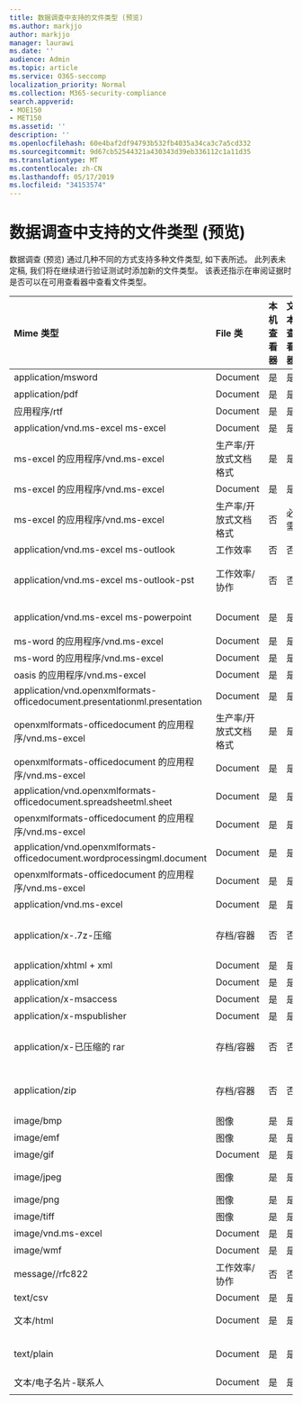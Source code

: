 ```yaml
---
title: 数据调查中支持的文件类型 (预览)
ms.author: markjjo
author: markjjo
manager: laurawi
ms.date: ''
audience: Admin
ms.topic: article
ms.service: O365-seccomp
localization_priority: Normal
ms.collection: M365-security-compliance
search.appverid:
- MOE150
- MET150
ms.assetid: ''
description: ''
ms.openlocfilehash: 60e4baf2df94793b532fb4035a34ca3c7a5cd332
ms.sourcegitcommit: 9d67cb52544321a430343d39eb336112c1a11d35
ms.translationtype: MT
ms.contentlocale: zh-CN
ms.lasthandoff: 05/17/2019
ms.locfileid: "34153574"
---
```

# <a name="supported-file-types-in-data-investigations-preview"></a>数据调查中支持的文件类型 (预览)

数据调查 (预览) 通过几种不同的方式支持多种文件类型, 如下表所述。 此列表未定稿, 我们将在继续进行验证测试时添加新的文件类型。 该表还指示在审阅证据时是否可以在可用查看器中查看文件类型。

| Mime 类型 | File 类 | 本机查看器 | 文本查看器 | 批注查看器 | 容器提取 | 扩展 |
| :- | :- | :- | :- | :- | :- | :- |
| application/msword | Document | 是 | 是 | 是 | 否 | .doc; .dat |
| application/pdf | Document | 是 | 是 | 是 | 否 | .pdf |
| 应用程序/rtf | Document | 是 | 是 | 是 | 否 | .rtf;。首 |
| application/vnd.ms-excel ms-excel | Document | 是 | 是 | 是 | 否 | .xls; .dat |
| ms-excel 的应用程序/vnd.ms-excel | 生产率/开放式文档格式 | 是 | 是 | 否 | 否 | 。 xlsb |
| ms-excel 的应用程序/vnd.ms-excel | Document | 是 | 是 | 是 | 否 | 。 xlsm |
| ms-excel 的应用程序/vnd.ms-excel | 生产率/开放式文档格式 | 否 | 必需 | 否 | 否 | 。 .xltm |
| application/vnd.ms-excel ms-outlook | 工作效率 | 否 | 否 | 否 | 否 | .msg |
| application/vnd.ms-excel ms-outlook-pst | 工作效率/协作 | 否 | 否 | 否 | 可访问 | .pst |
| application/vnd.ms-excel ms-powerpoint | Document | 是 | 是 | 是 | 否 | .ppt; .pps;。尽头 |
| ms-word 的应用程序/vnd.ms-excel | Document | 是 | 是 | 是 | 否 | .docm |
| ms-word 的应用程序/vnd.ms-excel | Document | 是 | 是 | 是 | 否 | normal.dotm |
| oasis 的应用程序/vnd.ms-excel | Document | 是 | 是 | 是 | 否 | odt  |
| application/vnd.openxmlformats-officedocument.presentationml.presentation | Document | 是 | 是 | 是 | 否 | .pptx |
| openxmlformats-officedocument 的应用程序/vnd.ms-excel | 生产率/开放式文档格式 | 是 | 是 | 是 | 否 | 。 ppsx |
| openxmlformats-officedocument 的应用程序/vnd.ms-excel | Document | 是 | 是 | 是 | 否 | 。 .potx |
| application/vnd.openxmlformats-officedocument.spreadsheetml.sheet | Document | 是 | 是 | 是 | 否 | .xlsx |
| openxmlformats-officedocument 的应用程序/vnd.ms-excel | Document | 是 | 是 | 是 | 否 | 。 .xltx |
| application/vnd.openxmlformats-officedocument.wordprocessingml.document | Document | 是 | 是 | 是 | 否 | .docx |
| openxmlformats-officedocument 的应用程序/vnd.ms-excel | Document | 是 | 是 | 是 | 否 | 。 .dotx |
| application/vnd.ms-excel | Document | 是 | 是 | 是 | 否 | .vsd |
| application/x-.7z-压缩 | 存档/容器 | 否 | 否 | 否 | 可访问 | 。 .7z |
| application/xhtml + xml | Document | 是 | 是 | 是 | 否 | 的 xhtml |
| application/xml | Document | 是 | 是 | 是 | 否 | .xml |
| application/x-msaccess | Document | 是 | 是 | 是 | 否 | .mdb |
| application/x-mspublisher | Document | 是 | 是 | 是 | 否 | .pub |
| application/x-已压缩的 rar | 存档/容器 | 否 | 否 | 否 | 可访问 | rar |
| application/zip | 存档/容器 | 否 | 否 | 否 | 可访问 | .zip |
| image/bmp | 图像 | 是 | 是 | 是 | 否 | .bmp |
| image/emf | 图像 | 是 | 是 | 是 | 否 | .emf |
| image/gif | Document | 是 | 是 | 是 | 否 | .gif |
| image/jpeg | 图像 | 是 | 是 | 是 | 否 | .jpg;. jpeg; .dat;。jpgt |
| image/png | 图像 | 是 | 是 | 是 | 否 | .png |
| image/tiff | 图像 | 是 | 是 | 是 | 否 | .tif |
| image/vnd.ms-excel | Document | 是 | 是 | 是 | 否 | dwg;。.dxf |
| image/wmf | Document | 是 | 是 | 是 | 否 | .wmf |
| message//rfc822 | 工作效率/协作 | 否 | 否 | 否 | 否 | .eml |
| text/csv | Document | 是 | 是 | 是 | 否 | .csv |
| 文本/html | Document | 是 | 是 | 是 | 否 | .html;。shtml |
| text/plain | Document | 是 | 是 | 是 | 否 | .txt; .css;。con;. pl; .csv; .dat |
| 文本/电子名片-联系人 | Document | 是 | 是 | 是 | 否 | .vcf |
||||||||
